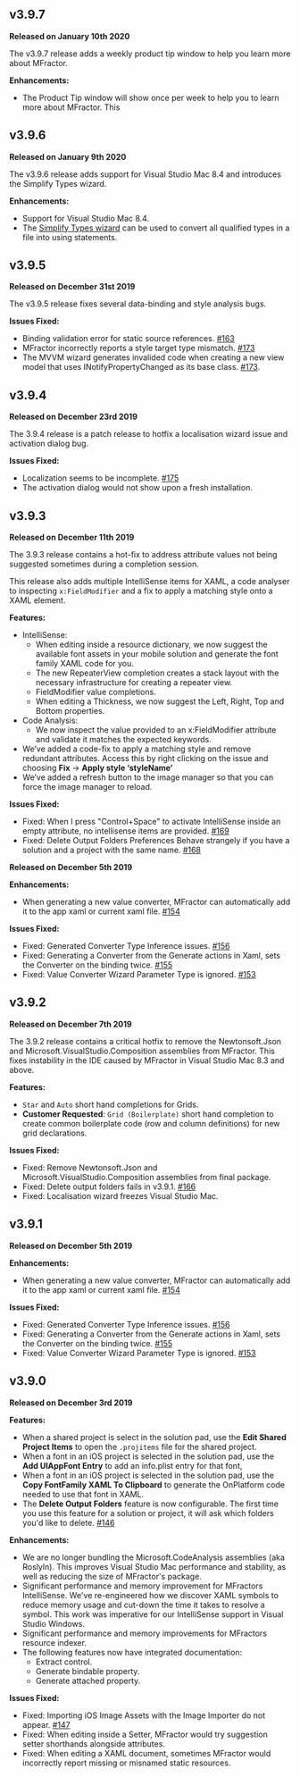 ## v3.9.7
**Released on January 10th 2020**

The v3.9.7 release adds a weekly product tip window to help you learn more about MFractor.

**Enhancements:**

 * The Product Tip window will show once per week to help you to learn more about MFractor. This

## v3.9.6
**Released on January 9th 2020**

The v3.9.6 release adds support for Visual Studio Mac 8.4 and introduces the Simplify Types wizard.

**Enhancements:**

 * Support for Visual Studio Mac 8.4.
 * The [Simplify Types wizard](/csharp/code-actions/simplify-qualified-types/#the-simplify-types-wizard) can be used to convert all qualified types in a file into using statements.

## v3.9.5
**Released on December 31st 2019**

The v3.9.5 release fixes several data-binding and style analysis bugs.

**Issues Fixed:**

 * Binding validation error for static source references. [#163](https://github.com/mfractor/mfractor-feedback/issues/163)
 * MFractor incorrectly reports a style target type mismatch. [#173](https://github.com/mfractor/mfractor-feedback/issues/173)
 * The MVVM wizard generates invalided code when creating a new view model that uses INotifyPropertyChanged as its base class. [#173](https://github.com/mfractor/mfractor-feedback/issues/172).

## v3.9.4
**Released on December 23rd 2019**

The 3.9.4 release is a patch release to hotfix a localisation wizard issue and activation dialog bug.

**Issues Fixed:**

 * Localization seems to be incomplete. [#175](https://github.com/mfractor/mfractor-feedback/issues/175)
 * The activation dialog would not show upon a fresh installation.


## v3.9.3
**Released on December 11th 2019**

The 3.9.3 release contains a hot-fix to address attribute values not being suggested sometimes during a completion session.

This release also adds multiple IntelliSense items for XAML, a code analyser to inspecting `x:FieldModifier` and a fix to apply a matching style onto a XAML element.

**Features:**

 * IntelliSense:
    * When editing inside a resource dictionary, we now suggest the available font assets in your mobile solution and generate the font family XAML code for you.
    * The new RepeaterView completion creates a stack layout with the necessary infrastructure for creating a repeater view.
    * FieldModifier value completions.
    * When editing a Thickness, we now suggest the Left, Right, Top and Bottom properties.
 * Code Analysis:
    * We now inspect the value provided to an x:FieldModifier attribute and validate it matches the expected keywords.
 * We’ve added a code-fix to apply a matching style and remove redundant attributes. Access this by right clicking on the issue and choosing **Fix** -> **Apply style ‘styleName’**
 * We’ve added a refresh button to the image manager so that you can force the image manager to reload.

**Issues Fixed:**

 * Fixed: When I press "Control+Space" to activate IntelliSense inside an empty attribute, no intellisense items are provided. [#169](https://github.com/mfractor/mfractor-feedback/issues/169)
 * Fixed: Delete Output Folders Preferences Behave strangely if you have a solution and a project with the same name. [#168](https://github.com/mfractor/mfractor-feedback/issues/168)

**Released on December 5th 2019**

**Enhancements:**

 * When generating a new value converter, MFractor can automatically add it to the app xaml or current xaml file. [#154](https://github.com/mfractor/mfractor-feedback/issues/154)

**Issues Fixed:**

 * Fixed: Generated Converter Type Inference issues. [#156](https://github.com/mfractor/mfractor-feedback/issues/156)
 * Fixed: Generating a Converter from the Generate actions in Xaml, sets the Converter on the binding twice. [#155](https://github.com/mfractor/mfractor-feedback/issues/155)
 * Fixed: Value Converter Wizard Parameter Type is ignored. [#153](https://github.com/mfractor/mfractor-feedback/issues/153)

## v3.9.2
**Released on December 7th 2019**

The 3.9.2 release contains a critical hotfix to remove the Newtonsoft.Json and Microsoft.VisualStudio.Composition assemblies from MFractor. This fixes instability in the IDE caused by MFractor in Visual Studio Mac 8.3 and above.

**Features:**

 * `Star` and `Auto` short hand completions for Grids.
 * **Customer Requested**: `Grid (Boilerplate)` short hand completion to create common boilerplate code (row and column definitions) for new grid declarations.

**Issues Fixed:**

 * Fixed: Remove Newtonsoft.Json and Microsoft.VisualStudio.Composition assemblies from final package.
 * Fixed: Delete output folders fails in v3.9.1. [#166](https://github.com/mfractor/mfractor-feedback/issues/166)
 * Fixed: Localisation wizard freezes Visual Studio Mac.


## v3.9.1
**Released on December 5th 2019**

**Enhancements:**

 * When generating a new value converter, MFractor can automatically add it to the app xaml or current xaml file. [#154](https://github.com/mfractor/mfractor-feedback/issues/154)

**Issues Fixed:**

 * Fixed: Generated Converter Type Inference issues. [#156](https://github.com/mfractor/mfractor-feedback/issues/156)
 * Fixed: Generating a Converter from the Generate actions in Xaml, sets the Converter on the binding twice. [#155](https://github.com/mfractor/mfractor-feedback/issues/155)
 * Fixed: Value Converter Wizard Parameter Type is ignored. [#153](https://github.com/mfractor/mfractor-feedback/issues/153)

## v3.9.0
**Released on December 3rd 2019**

**Features:**

 * When a shared project is select in the solution pad, use the **Edit Shared Project Items** to open the `.projitems` file for the shared project.
 * When a font in an iOS project is selected in the solution pad, use the **Add UIAppFont Entry** to add an info.plist entry for that font,
 * When a font in an iOS project is selected in the solution pad, use the **Copy FontFamily XAML To Clipboard** to generate the OnPlatform code needed to use that font in XAML.
 * The **Delete Output Folders** feature is now configurable. The first time you use this feature for a solution or project, it will ask which folders you'd like to delete. [#146](https://github.com/mfractor/mfractor-feedback/issues/136)

**Enhancements:**

 * We are no longer bundling the Microsoft.CodeAnalysis assemblies (aka Roslyln). This improves Visual Studio Mac performance and stability, as well as reducing the size of MFractor's package.
 * Significant performance and memory improvement for MFractors IntelliSense. We've re-engineered how we discover XAML symbols to reduce memory usage and cut-down the time it takes to resolve a symbol. This work was imperative for our IntelliSense support in Visual Studio Windows.
 * Significant performance and memory improvements for MFractors resource indexer.
 * The following features now have integrated documentation:
    * Extract control.
    * Generate bindable property.
    * Generate attached property.

**Issues Fixed:**

 * Fixed: Importing iOS Image Assets with the Image Importer do not appear. [#147](https://github.com/mfractor/mfractor-feedback/issues/147)
 * Fixed: When editing inside a Setter, MFractor would try suggestion setter shorthands alongside attributes.
 * Fixed: When editing a XAML document, sometimes MFractor would incorrectly report missing or misnamed static resources.
